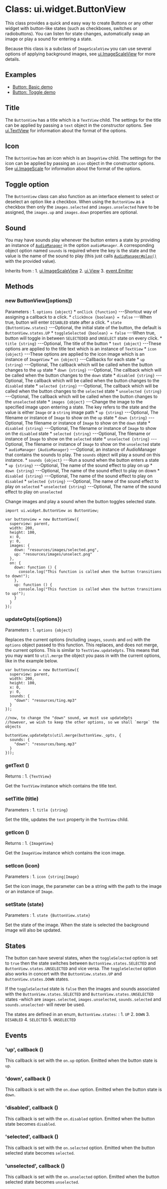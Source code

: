# Class: ui.widget.ButtonView

This class provides a quick and easy way to create Buttons or any other 
widget with button-like states (such as checkboxes, switches or radiobuttons).
You can listen for state changes, automatically swap an image or play a sound
for entering a state.

Because this class is a subclass of `ImageScaleView` you can use several options
of applying background images, see [ui.ImageScaleView](./ui-images.html#class-ui.imagescaleview) 
for more details.

## Examples

* [Button: Basic demo](../example/ui-button/)
* [Button: Toggle demo](../example/ui-button-toggle/)

## Title

The `ButtonView` has a title which is a `TextView` child. The settings for the title can be
applied by passing a `text` object in the constructor options. See [ui.TextView](./ui-text.html#class-ui.textview) 
for information about the format of the options.

## Icon

The `ButtonView` has an icon which is an `ImageView` child. The settings for the icon can be
applied by passing an `icon` object in the constructor options. See [ui.ImageScale](./ui-images.html#class-ui.imageview) 
for information about the format of the options.

## Toggle option

The `ButtonView` class can also function as an interface element to select or deselect an option like a checkbox.
When using the `ButtonView` as a checkbox then only the `images.selected` and `images.unselected` have to be
assigned, the `images.up` and `images.down` properties are optional. 

## Sound

You may have sounds play whenever the button enters a state by providing an instance
of [`AudioManager`](./audio.html) in the option `audioManager`. A corresponding
object option named `sounds` is required where the key is the state and the
value is the name of the sound to play (this just calls [`AudioManager#play()`](./audio.html#play-name-options) with
the provided value).

Inherits from
:    1. [ui.ImageScaleView](./ui-images.html#class-ui.imagescaleview)
     2. [ui.View](./ui-view.html)
     3. [event.Emitter](./event.html#class-event.emitter)

## Methods

### new ButtonView([options])

Parameters
:    1. `options {object}`
		* `onClick {function}` ---Shortcut way of assigning a callback to a click.
		* `clickOnce {boolean} = false` ---When true, button will enter `DISABLED` state after a click.
		* `state {ButtonView.states}` ---Optional, the initial state of the button, the default is `ButtonView.states.UP`
		* `toggleSelected {boolean} = false` ---When true, button will toggle in between `SELECTEDED` and `UNSELECT` state on every click.
		* `title {string}` ---Optional, The title of the button
		* `text {object}` ---These options are applied to the title text which is an instance of `TextView`
		* `icon {object}` ---These options are applied to the icon image which is an instance of `ImageView`
		* `on {object}` ---Callbacks for each state
			* `up {string}` ---Optional, The callback which will be called when the button changes to the `up` state
			* `down {string}` ---Optional, The callback which will be called when the button changes to the `down` state
			* `disabled {string}` ---Optional, The callback which will be called when the button changes to the `disabled` state
			* `selected {string}` ---Optional, The callback which will be called when the button changes to the `selected` state
			* `unselected {string}` ---Optional, The callback which will be called when the button changes to the `unselected` state
		* `images {object}` ---Change the image to the specified image upon entering a state. The key refers to the state and the value is either `Image` or a `string` image path
			* `up {string}` ---Optional, The filename or instance of `Image` to show on the `up` state
			* `down {string}` ---Optional, The filename or instance of `Image` to show on the `down` state
			* `disabled {string}` ---Optional, The filename or instance of `Image` to show on the `disabled` state
			* `selected {string}` ---Optional, The filename or instance of `Image` to show on the `selected` state
			* `unselected {string}` ---Optional, The filename or instance of `Image` to show on the `unselected` state
		* `audioManager {AudioManager}` ---Optional, an instance of AudioManager that contains the sounds to play. The `sounds` object will play a sound on this instance.
    * `sounds {object}` ---Run a sound when the button enters a state
			* `up {string}` ---Optional, The name of the sound effect to play on up
			* `down {string}` ---Optional, The name of the sound effect to play on down
			* `disabled {string}` ---Optional, The name of the sound effect to play on `disabled`
			* `selected {string}` ---Optional, The name of the sound effect to play on `selected`
			* `unselected {string}` ---Optional, The name of the sound effect to play on `unselected`

Change images and play a sound when the button toggles selected state.

~~~
import ui.widget.ButtonView as ButtonView;

var buttonview = new ButtonView({
  superview: parent,
  width: 200,
  height: 100,
  x: 0,
  y: 0,
  images: {
    down: "resources/images/selected.png",
    up: "resources/images/unselect.png"
  },
  on: {
    down: function () {
      console.log("This function is called when the button transitions to down!");
    },
    up: function () {
      console.log("This function is called when the button transitions to up!");
    }
  }
});
~~~

### updateOpts({options})

Parameters
:    1. `options {object}`

Replaces the current options (including `images`, `sounds`
and `on`) with the `options` object passed to this
function. This replaces, and does not merge, the current
options. This is similar to `TextView.updateOpts`. This
means that you may want to `util.merge` the object you pass
in with the current options, like in the example below.

~~~
var buttonview = new ButtonView({
  superview: parent,
  width: 200,
  height: 100,
  x: 0,
  y: 0,
  sounds: {
    "down": "resources/ting.mp3"
  }
});

//now, to change the "down" sound, we must use updateOpts
//however, we wish to keep the other options, so we shall `merge` the objects

buttonView.updateOpts(util.merge(buttonView._opts, {
  sounds: {
    "down": "resources/bang.mp3"
  }
}));
~~~

### getText ()

Returns
:    1. `{TextView}`

Get the `TextView` instance which contains the title text.

### setTitle (title)

Parameters
:    1. `title {string}`

Set the title, updates the `text` property in the `TextView` child.

### getIcon ()

Returns
:    1. `{ImageView}`

Get the `ImageView` instance which contains the icon image.

### setIcon (icon)

Parameters
:    1. `icon {string|Image}`

Set the icon image, the parameter can be a string with the path to the image or an instance of `Image`.

### setState (state)

Parameters
:    1. `state {ButtonView.state}`

Set the state of the image. When the state is selected the background image will also be updated.

## States

The button can have several states, when the `toggleSelected` option is set to `true` then the state switches
between `ButtonView.states.SELECTED` and `ButtonView.states.UNSELECTED` and vice versa.
The `toggleSelected` option also works in concert with the `ButtonView.states.UP` and `ButtonView.states.DOWN` 
states.

If the `toggleSelected` state is `false` then the images and sounds associated with the 
`ButtonView.states.SELECTED` and `ButtonView.states.UNSELECTED` states -which are `images.selected`, `images.unselected`,
`sounds.selected` and `sounds.unselected`- will never be used.

The states are defined in an enum, `ButtonView.states`:
:    1. `UP`
	 2. `DOWN`
	 3. `DISABLED`
	 4. `SELECTED`
	 5. `UNSELECTED`

## Events

### \'up\', callback ()

This callback is set with the `on.up` option.
Emitted when the button state is `up`.

### \'down\', callback ()

This callback is set with the `on.down` option.
Emitted when the button state is `down`.

### \'disabled\', callback ()

This callback is set with the `on.disabled` option.
Emitted when the button state becomes `disabled`.

### \'selected\', callback ()

This callback is set with the `on.selected` option.
Emitted when the button selected state becomes `selected`.

### \'unselected\', callback ()

This callback is set with the `on.unselected` option.
Emitted when the button selected state becomes `unselected`.
